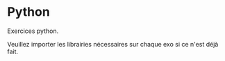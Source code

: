 # Python
Exercices python.

Veuillez importer les librairies nécessaires sur chaque exo si ce n'est déjà fait.
